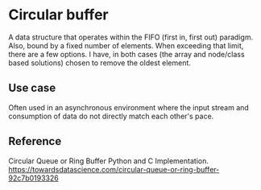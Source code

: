 # Circular buffer

A data structure that operates within the FIFO (first in, first out) paradigm. Also, bound by a fixed number of elements. When exceeding that limit, there are a few options. I have, in both cases (the array and node/class based solutions) chosen to remove the oldest element.

## Use case

Often used in an asynchronous environment where the input stream and consumption of data do not directly match each other's pace. 

## Reference 

Circular Queue or Ring Buffer  Python and C Implementation.
https://towardsdatascience.com/circular-queue-or-ring-buffer-92c7b0193326